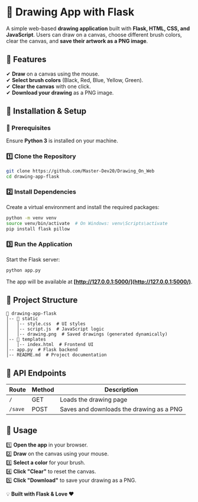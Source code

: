 # 🎨 Drawing App with Flask  

A simple web-based **drawing application** built with **Flask, HTML, CSS, and JavaScript**. Users can draw on a canvas, choose different brush colors, clear the canvas, and **save their artwork as a PNG image**.  

## 📌 Features  
✔ **Draw** on a canvas using the mouse.  
✔ **Select brush colors** (Black, Red, Blue, Yellow, Green).  
✔ **Clear the canvas** with one click.  
✔ **Download your drawing** as a PNG image.  

## 🚀 Installation & Setup  

### 📌 Prerequisites  
Ensure **Python 3** is installed on your machine.  

### 1️⃣ Clone the Repository  
```bash
git clone https://github.com/Master-Dev20/Drawing_On_Web 
cd drawing-app-flask  
```  

### 2️⃣ Install Dependencies  
Create a virtual environment and install the required packages:  
```bash
python -m venv venv  
source venv/bin/activate  # On Windows: venv\Scripts\activate  
pip install flask pillow  
```  

### 3️⃣ Run the Application  
Start the Flask server:  
```bash
python app.py  
```  
The app will be available at **[http://127.0.0.1:5000/](http://127.0.0.1:5000/)**.  

## 📁 Project Structure  
```
📂 drawing-app-flask  
│-- 📂 static  
│   │-- style.css  # UI styles  
│   │-- script.js  # JavaScript logic  
│   │-- drawing.png  # Saved drawings (generated dynamically)  
│-- 📂 templates  
│   │-- index.html  # Frontend UI  
│-- app.py  # Flask backend  
│-- README.md  # Project documentation  
```  

## 🔗 API Endpoints  
| Route  | Method | Description |  
|--------|--------|-------------|  
| `/`    | GET    | Loads the drawing page |  
| `/save` | POST   | Saves and downloads the drawing as a PNG |  

## 🎨 Usage  
1️⃣ **Open the app** in your browser.  
2️⃣ **Draw** on the canvas using your mouse.  
3️⃣ **Select a color** for your brush.  
4️⃣ **Click "Clear"** to reset the canvas.  
5️⃣ **Click "Download"** to save your drawing as a PNG.  

💡 **Built with Flask & Love ❤️**  
